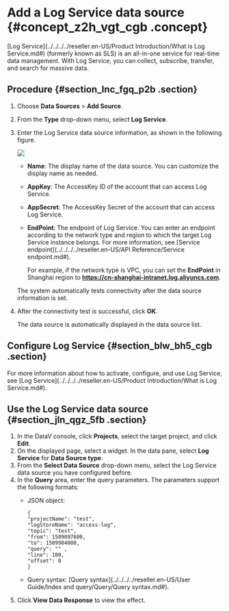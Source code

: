 # Add a Log Service data source {#concept_z2h_vgt_cgb .concept}

[Log Service](../../../../reseller.en-US/Product Introduction/What is Log Service.md#) \(formerly known as SLS\) is an all-in-one service for real-time data management. With Log Service, you can collect, subscribe, transfer, and search for massive data.

## Procedure {#section_lnc_fgq_p2b .section}

1.  Choose **Data Sources** \> **Add Source**.
2.  From the **Type** drop-down menu, select **Log Service**.
3.  Enter the Log Service data source information, as shown in the following figure.

    ![](http://static-aliyun-doc.oss-cn-hangzhou.aliyuncs.com/assets/img/79886/155834806934422_en-US.png)

    -   **Name**: The display name of the data source. You can customize the display name as needed.
    -   **AppKey**: The AccessKey ID of the account that can access Log Service.
    -   **AppSecret**: The AccessKey Secret of the account that can access Log Service.
    -   **EndPoint**: The endpoint of Log Service. You can enter an endpoint according to the network type and region to which the target Log Service instance belongs. For more information, see [Service endpoint](../../../../reseller.en-US/API Reference/Service endpoint.md#).

        For example, if the network type is VPC, you can set the **EndPoint** in Shanghai region to **https://cn-shanghai-intranet.log.aliyuncs.com**.

    The system automatically tests connectivity after the data source information is set.

4.  After the connectivity test is successful, click **OK**.

    The data source is automatically displayed in the data source list.


## Configure Log Service {#section_blw_bh5_cgb .section}

For more information about how to activate, configure, and use Log Service, see [Log Service](../../../../reseller.en-US/Product Introduction/What is Log Service.md#).

## Use the Log Service data source {#section_jln_qgz_5fb .section}

1.  In the DataV console, click **Projects**, select the target project, and click **Edit**.
2.  On the displayed page, select a widget. In the data pane, select **Log Service** for **Data Source type**.
3.  From the **Select Data Source** drop-down menu, select the Log Service data source you have configured before.
4.  In the **Query** area, enter the query parameters. The parameters support the following formats:
    -   JSON object:

        ```
        {
        "projectName": "test",
        "logStoreName": "access-log",
        "topic": "test",
        "from": 1509897600,
        "to": 1509984000,
        "query": "" ,
        "line": 100,
        "offset": 0
        }
        ```

    -   Query syntax: [Query syntax](../../../../reseller.en-US/User Guide/Index and query/Query/Query syntax.md#).
5.  Click **View Data Response** to view the effect.

